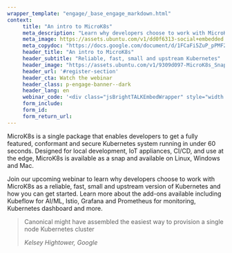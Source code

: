 ```yaml
---
wrapper_template: "engage/_base_engage_markdown.html"
context:
     title: "An intro to MicroK8s"
     meta_description: "Learn why developers choose to work with MicroK8s as a reliable, fast, small and upstream version of Kubernetes and how you can get started."
     meta_image: https://assets.ubuntu.com/v1/dd0f6313-social+embedded.jpg
     meta_copydoc: "https://docs.google.com/document/d/1FCaFi5ZuP_pPMF2POu3ySaB00yt60Qo-nrNJZ9jwhFw/edit"
     header_title: "An intro to MicroK8s"
     header_subtitle: "Reliable, fast, small and upstream Kubernetes"
     header_image: "https://assets.ubuntu.com/v1/9309d097-MicroK8s_SnapStore_icon.svg"
     header_url: '#register-section'
     header_cta: Watch the webinar
     header_class: p-engage-banner--dark
     header_lang: en
     webinar_code: '<div class="jsBrightTALKEmbedWrapper" style="width:100%; height:100%; position:relative;background: #ffffff;"><script class="jsBrightTALKEmbedConfig" type="application/json">{ "channelId" : 6793, "language": "en-US", "commId" : 378029, "displayMode" : "standalone", "height" : "auto" }</script><script src="https://www.brighttalk.com/clients/js/player-embed/player-embed.js" class="jsBrightTALKEmbed"></script></div>'
     form_include:
     form_id:
     form_return_url:
---
```


MicroK8s is a single package that enables developers to get a fully featured, conformant and secure Kubernetes system running in under 60 seconds.  Designed for local development, IoT appliances, CI/CD, and use at the edge, MicroK8s is available as a snap and available on Linux, Windows and Mac.

Join our upcoming webinar to learn why developers choose to work with MicroK8s as a reliable, fast, small and upstream version of Kubernetes and how you can get started. Learn more about the add-ons available including Kubeflow for AI/ML, Istio, Grafana and Prometheus for monitoring, Kubernetes dashboard and more. 

<blockquote class="p-pull-quote">
  <p class="p-pull-quote__quote">Canonical might have assembled the easiest way to provision a single node Kubernetes cluster</p>
  <cite class="p-pull-quote__citation">Kelsey Hightower, Google</cite>
</blockquote>
